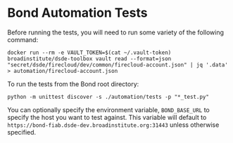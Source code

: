 # Bond Automation Tests

Before running the tests, you will need to run some variety of the following command:

`docker run --rm -e VAULT_TOKEN=$(cat ~/.vault-token) broadinstitute/dsde-toolbox vault read --format=json "secret/dsde/firecloud/dev/common/firecloud-account.json" | jq '.data' > automation/firecloud-account.json`

To run the tests from the Bond root directory:

`python -m unittest discover -s ./automation/tests -p "*_test.py"`

You can optionally specify the environment variable, `BOND_BASE_URL` to specify the host you want to test against.  This
variable will default to `https://bond-fiab.dsde-dev.broadinstitute.org:31443` unless otherwise specified.